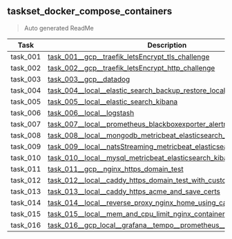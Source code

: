 ## taskset_docker_compose_containers

> Auto generated ReadMe

| Task     | Description                                                                                                                                                                      |
|----------|----------------------------------------------------------------------------------------------------------------------------------------------------------------------------------|
| task_001 | [task_001__gcp__traefik_letsEncrypt_tls_challenge](taskset_docker_compose_containers/task_001__gcp__traefik_letsEncrypt_tls_challenge)                                           |
| task_002 | [task_002__gcp__traefik_letsEncrypt_http_challenge](taskset_docker_compose_containers/task_002__gcp__traefik_letsEncrypt_http_challenge)                                         |
| task_003 | [task_003__gcp__datadog](taskset_docker_compose_containers/task_003__gcp__datadog)                                                                                               |
| task_004 | [task_004__local__elastic_search_backup_restore_local_with_sample_data](taskset_docker_compose_containers/task_004__local__elastic_search_backup_restore_local_with_sample_data) |
| task_005 | [task_005__local__elastic_search_kibana](taskset_docker_compose_containers/task_005__local__elastic_search_kibana)                                                               |
| task_006 | [task_006__local__logstash](taskset_docker_compose_containers/task_006__local__logstash)                                                                                         |
| task_007 | [task_007__local__prometheus_blackboxexporter_alertmanager](taskset_docker_compose_containers/task_007__local__prometheus_blackboxexporter_alertmanager)                         |
| task_008 | [task_008__local__mongodb_metricbeat_elasticsearch_kibana](taskset_docker_compose_containers/task_008__local__mongodb_metricbeat_elasticsearch_kibana)                           |
| task_009 | [task_009__local__natsStreaming_metricbeat_elasticsearch_kibana](taskset_docker_compose_containers/task_009__local__natsStreaming_metricbeat_elasticsearch_kibana)               |
| task_010 | [task_010__local__mysql_metricbeat_elasticsearch_kibana](taskset_docker_compose_containers/task_010__local__mysql_metricbeat_elasticsearch_kibana)                               |
| task_011 | [task_011__gcp__nginx_https_domain_test](taskset_docker_compose_containers/task_011__gcp__nginx_https_domain_test)                                                               |
| task_012 | [task_012__local__caddy_https_domain_test_with_custom_certs](taskset_docker_compose_containers/task_012__local__caddy_https_domain_test_with_custom_certs)                       |
| task_013 | [task_013__local__caddy_https_acme_and_save_certs](taskset_docker_compose_containers/task_013__local__caddy_https_acme_and_save_certs)                                           |
| task_014 | [task_014__local__reverse_proxy_nginx_home_using_caddy](taskset_docker_compose_containers/task_014__local__reverse_proxy_nginx_home_using_caddy)                                 |
| task_015 | [task_015__local__mem_and_cpu_limit_nginx_container](taskset_docker_compose_containers/task_015__local__mem_and_cpu_limit_nginx_container)                                       |
| task_016 | [task_016__gcp_local__grafana__tempo__prometheus__xk6_client_tracing](taskset_docker_compose_containers/task_016__gcp_local__grafana__tempo__prometheus__xk6_client_tracing)     |

